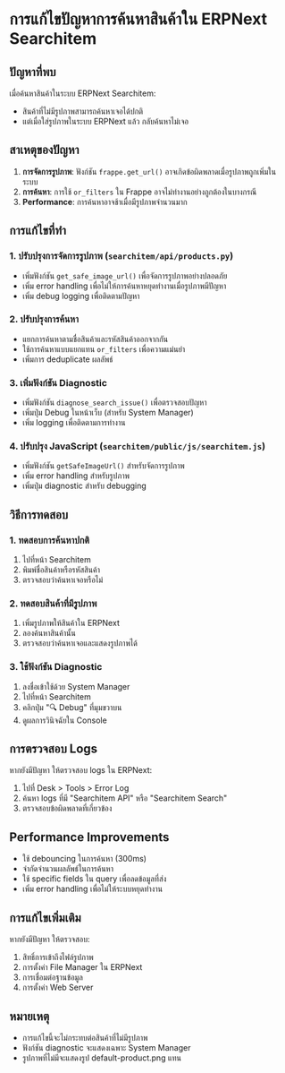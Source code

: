 # การแก้ไขปัญหาการค้นหาสินค้าใน ERPNext Searchitem

## ปัญหาที่พบ

เมื่อค้นหาสินค้าในระบบ ERPNext Searchitem:

- สินค้าที่ไม่มีรูปภาพสามารถค้นหาเจอได้ปกติ
- แต่เมื่อใส่รูปภาพในระบบ ERPNext แล้ว กลับค้นหาไม่เจอ

## สาเหตุของปัญหา

1. **การจัดการรูปภาพ**: ฟังก์ชัน `frappe.get_url()` อาจเกิดข้อผิดพลาดเมื่อรูปภาพถูกเพิ่มในระบบ
2. **การค้นหา**: การใช้ `or_filters` ใน Frappe อาจไม่ทำงานอย่างถูกต้องในบางกรณี
3. **Performance**: การค้นหาอาจช้าเมื่อมีรูปภาพจำนวนมาก

## การแก้ไขที่ทำ

### 1. ปรับปรุงการจัดการรูปภาพ (`searchitem/api/products.py`)

- เพิ่มฟังก์ชัน `get_safe_image_url()` เพื่อจัดการรูปภาพอย่างปลอดภัย
- เพิ่ม error handling เพื่อไม่ให้การค้นหาหยุดทำงานเมื่อรูปภาพมีปัญหา
- เพิ่ม debug logging เพื่อติดตามปัญหา

### 2. ปรับปรุงการค้นหา

- แยกการค้นหาตามชื่อสินค้าและรหัสสินค้าออกจากกัน
- ใช้การค้นหาแบบแยกแทน `or_filters` เพื่อความแม่นยำ
- เพิ่มการ deduplicate ผลลัพธ์

### 3. เพิ่มฟังก์ชัน Diagnostic

- เพิ่มฟังก์ชัน `diagnose_search_issue()` เพื่อตรวจสอบปัญหา
- เพิ่มปุ่ม Debug ในหน้าเว็บ (สำหรับ System Manager)
- เพิ่ม logging เพื่อติดตามการทำงาน

### 4. ปรับปรุง JavaScript (`searchitem/public/js/searchitem.js`)

- เพิ่มฟังก์ชัน `getSafeImageUrl()` สำหรับจัดการรูปภาพ
- เพิ่ม error handling สำหรับรูปภาพ
- เพิ่มปุ่ม diagnostic สำหรับ debugging

## วิธีการทดสอบ

### 1. ทดสอบการค้นหาปกติ

1. ไปที่หน้า Searchitem
2. พิมพ์ชื่อสินค้าหรือรหัสสินค้า
3. ตรวจสอบว่าค้นหาเจอหรือไม่

### 2. ทดสอบสินค้าที่มีรูปภาพ

1. เพิ่มรูปภาพให้สินค้าใน ERPNext
2. ลองค้นหาสินค้านั้น
3. ตรวจสอบว่าค้นหาเจอและแสดงรูปภาพได้

### 3. ใช้ฟังก์ชัน Diagnostic

1. ลงชื่อเข้าใช้ด้วย System Manager
2. ไปที่หน้า Searchitem
3. คลิกปุ่ม "🔍 Debug" ที่มุมขวาบน
4. ดูผลการวินิจฉัยใน Console

## การตรวจสอบ Logs

หากยังมีปัญหา ให้ตรวจสอบ logs ใน ERPNext:

1. ไปที่ Desk > Tools > Error Log
2. ค้นหา logs ที่มี "Searchitem API" หรือ "Searchitem Search"
3. ตรวจสอบข้อผิดพลาดที่เกี่ยวข้อง

## Performance Improvements

- ใช้ debouncing ในการค้นหา (300ms)
- จำกัดจำนวนผลลัพธ์ในการค้นหา
- ใช้ specific fields ใน query เพื่อลดข้อมูลที่ส่ง
- เพิ่ม error handling เพื่อไม่ให้ระบบหยุดทำงาน

## การแก้ไขเพิ่มเติม

หากยังมีปัญหา ให้ตรวจสอบ:

1. สิทธิ์การเข้าถึงไฟล์รูปภาพ
2. การตั้งค่า File Manager ใน ERPNext
3. การเชื่อมต่อฐานข้อมูล
4. การตั้งค่า Web Server

## หมายเหตุ

- การแก้ไขนี้จะไม่กระทบต่อสินค้าที่ไม่มีรูปภาพ
- ฟังก์ชัน diagnostic จะแสดงเฉพาะ System Manager
- รูปภาพที่ไม่มีจะแสดงรูป default-product.png แทน

